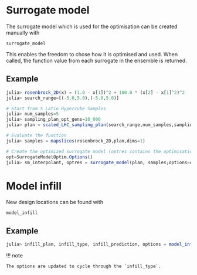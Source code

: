 # Surrogate model
The surrogate model which is used for the optimisation can be created manually with

```@docs
surrogate_model
```

This enables the freedom to chose how it is optimised and used. When called, the 
function value from each surrogate in the ensemble is returned.

## Example
```julia
julia> rosenbrock_2D(x) = (1.0 - x[1])^2 + 100.0 * (x[2] - x[1]^2)^2
julia> search_range=[(-5.0,5.0),(-5.0,5.0)]

# Start from 5 Latin Hypercube Samples
julia> num_samples=5
julia> sampling_plan_opt_gens=10_000
julia> plan = scaled_LHC_sampling_plan(search_range,num_samples,sampling_plan_opt_gens;trace=false)

# Evaluate the function 
julia> samples = mapslices(rosenbrock_2D,plan,dims=1)

# Create the optimized surrogate model (optres contains the optimisation results for the surrogate)
opt=SurrogateModelOptim.Options()
julia> sm_interpolant, optres = surrogate_model(plan, samples;options=opt)
```

# Model infill
New design locations can be found with
```@docs
model_infill
```
 
## Example
```julia
julia> infill_plan, infill_type, infill_prediction, options = model_infill(search_range,plan,samples,sm_interpolant; options=Options())
```
!!! note

    The options are updated to cycle through the `infill_type`.